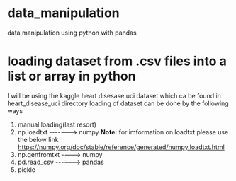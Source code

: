 # data_manipulation
data manipulation using python with pandas

# loading dataset from .csv files into a list or array in python
I will be using the kaggle heart disesase uci dataset which ca be found in heart_disease_uci directory
loading of dataset can be done by the following ways
1. manual loading(last resort)
2. np.loadtxt -------> numpy
**Note:** for imformation on loadtxt please use the below link
https://numpy.org/doc/stable/reference/generated/numpy.loadtxt.html
3. np.genfromtxt ----> numpy
4. pd.read_csv ------> pandas
5. pickle
